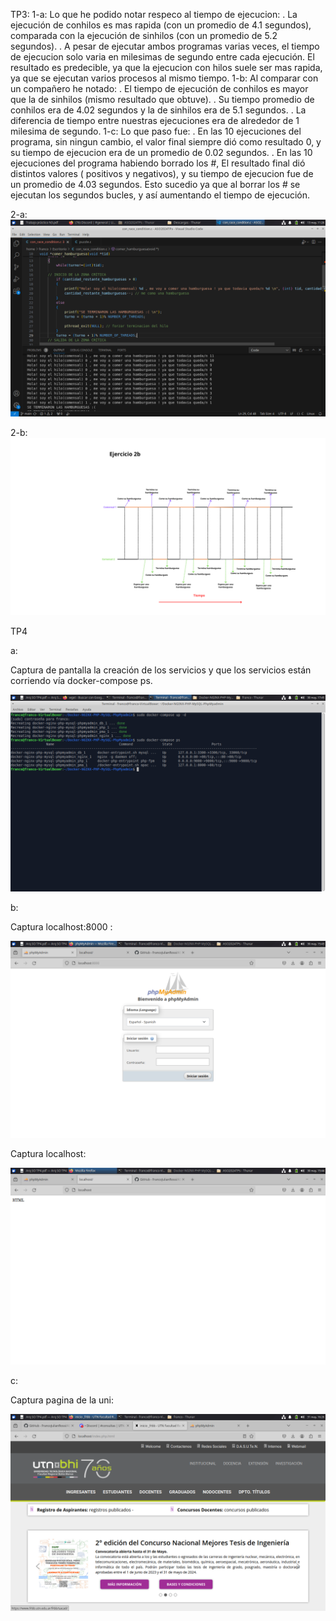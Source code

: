 TP3:
1-a: 
    Lo que he podido notar respeco al tiempo de ejecucion:
              . La ejecución de conhilos es mas rapida (con un promedio de 4.1 segundos), comparada con la ejecución de sinhilos  (con un promedio de 5.2 segundos).
              . A pesar de ejecutar ambos programas varias veces, el tiempo de ejecucion solo varia en milesimas de segundo entre cada ejecución.
    El resultado es predecible, ya que la ejecucion con hilos suele ser mas rapida, ya que se ejecutan varios procesos al mismo tiempo.
1-b: 
    Al comparar con un compañero he notado:
              . El tiempo de ejecución de conhilos es mayor que la de sinhilos (mismo resultado que obtuve).
              . Su tiempo promedio de conhilos era de 4.02 segundos y la de sinhilos era de 5.1 segundos.
              . La diferencia de tiempo entre nuestras ejecuciones era de alrededor de 1 milesima de segundo.
1-c: 
  Lo que paso fue:
              . En las 10 ejecuciones del programa, sin ningun cambio, el valor final siempre dió como resultado 0, y su tiempo de ejecucion era de un promedio de 0.02 segundos.
              . En las 10 ejecuciones del programa habiendo borrado los #, El resultado final dió distintos valores ( positivos y negativos), y su tiempo de ejecucion fue de un promedio de 4.03 segundos.
 Esto sucedio ya que al borrar los # se ejecutan los segundos bucles, y así aumentando el tiempo de ejecución.

2-a:
<img src= "./TP3/Entrega tp3.png" />

2-b:
<img src= "./TP3/Ej2bTP3.png" />

TP4

a:

Captura de pantalla la creación de los servicios y que los servicios están
corriendo vía docker-compose ps.


<img src="TP4/docker ps.png">

b:

Captura localhost:8000 :

<img src="TP4/Local host8000.png">

Captura localhost:

<img src="TP4/Local host.png">

c:

Captura pagina de la uni:

<img src="TP4/Pagina uni.png">